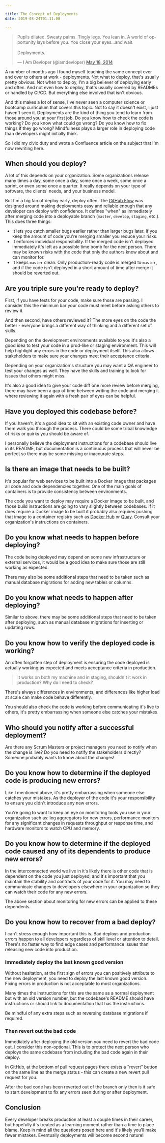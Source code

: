 ```yaml
---

title: The Concept of Deployments
date: 2019-08-24T01:11:00

---
```


<blockquote class="twitter-tweet" data-lang="en"><p lang="en" dir="ltr">Pupils dilated. Sweaty palms. Tingly legs. You lean in. A world of opportunity lays before you. You close your eyes…and wait.<br><br>Deployments.</p>&mdash; I Am Devloper (@iamdevloper) <a href="https://twitter.com/iamdevloper/status/468132413433200640?ref_src=twsrc%5Etfw">May 18, 2014</a></blockquote>
<script async src="https://platform.twitter.com/widgets.js"></script>

A number of months ago I found myself teaching the same concept over and over to others at work - deployments. Not what to deploy, that's usually pretty obvious. Not when to deploy, I'm a big believer of deploying early and often. And not even how to deploy, that's usually covered by READMEs or handled by CI/CD. But everything else involved that isn't obvious.

And this makes a lot of sense, I've never seen a computer science or bootcamp curriculum that covers this topic. Not to say it doesn't exist, I just haven't seen it. Deployments are the kind of thing you tend to learn from those around you at your first job. Do you know how to check the code is working? Do you know what could go wrong? Do you know how to fix things if they go wrong? Mindfulness plays a larger role in deploying code than developers might initially think.

So I did my civic duty and wrote a Confluence article on the subject that I'm now rewriting here.

## When should you deploy?

A lot of this depends on your organization. Some organizations release many times a day, some once a day, some once a week, some once a sprint, or even some once a quarter. It really depends on your type of software, the clients' needs, and your business model.

But I'm a big fan of deploy early, deploy often. The [GitHub Flow](http://scottchacon.com/2011/08/31/github-flow.html) was designed around making deployments easy and reliable enough that any developer can deploy with confidence. It defines "when" as immediately after merging code into a deployable branch (`master`, `develop`, `staging`, etc.). This does three things:

- It lets you catch smaller bugs earlier rather than larger bugs later. If you keep the amount of code you're merging smaller you reduce your risks.
- It enforces individual responsibility. If the merged code isn't deployed immediately it's left as a possible time bomb for the next person. There may be known risks with the code that only the authors know about and can monitor for.
- It keeps `master` clean. Only production-ready code is merged to `master`, and if the code isn't deployed in a short amount of time after merge it should be reverted out.

## Are you triple sure you're ready to deploy?

First, if you have tests for your code, make sure those are passing. I consider this the minimum bar your code must meet before asking others to review it.

And then second, have others reviewed it? The more eyes on the code the better - everyone brings a different way of thinking and a different set of skills.

Depending on the development environments available to you it's also a good idea to test your code in a prod-like or staging environment. This will help highlight any errors in the code or deployment itself. This also allows stakeholders to make sure your changes meet their acceptance criteria.

Depending on your organization's structure you may want a QA engineer to test your changes as well. They have the skills and training to look for issues that others might miss.

It's also a good idea to give your code diff one more review before merging, there may have been a gap of time between writing the code and merging it where reviewing it again with a fresh pair of eyes can be helpful.

## Have you deployed this codebase before?

If you haven't, it's a good idea to sit with an existing code owner and have them walk you through the process. There could be some tribal knowledge of risks or quirks you should be aware of.

I personally believe the deployment instructions for a codebase should live in its README, but documentation is a continuous process that will never be perfect so there may be some missing or inaccurate steps.

## Is there an image that needs to be built?

It's popular for web services to be built into a Docker image that packages all code and code dependencies together. One of the main goals of containers is to provide consistency between environments.

The code you want to deploy may require a Docker image to be built, and those build instructions are going to vary slightly between codebases. If it does require a Docker image to be built it probably also requires pushing that image to a container registry such as [Docker Hub](https://hub.docker.com/) or [Quay](https://quay.io/). Consult your organization's instructions on containers.

## Do you know what needs to happen before deploying?

The code being deployed may depend on some new infrastructure or external services, it would be a good idea to make sure those are still working as expected.

There may also be some additional steps that need to be taken such as manual database migrations for adding new tables or columns.

## Do you know what needs to happen after deploying?

Similar to above, there may be some additional steps that need to be taken after deploying, such as manual database migrations for inserting or updating rows.

## Do you know how to verify the deployed code is working?

An often forgotten step of deployment is ensuring the code deployed is actually working as expected and meets acceptance criteria in production.

> It works on both my machine and in staging, shouldn't it work in production? Why do I need to check?

There's always differences in environments, and differences like higher load at scale can make code behave differently.

You should also check the code is working before communicating it's live to others, it's pretty embarrassing when someone else catches your mistakes.

## Who should you notify after a successful deployment?

Are there any Scrum Masters or project managers you need to notify when the change is live? Do you need to notify the stakeholders directly? Someone probably wants to know about the changes!

## Do you know how to determine if the deployed code is producing new errors?

Like I mentioned above, it's pretty embarrassing when someone else catches your mistakes. As the deployer of the code it's your responsibility to ensure you didn't introduce any new errors.

You're going to want to keep an eye on monitoring tools you use in your organization such as: log aggregators for new errors, performance monitors for any significant changes in requests throughput or response time, and hardware monitors to watch CPU and memory.

## Do you know how to determine if the deployed code caused any of its dependents to produce new errors?

In the interconnected world we live in it's likely there is other code that is dependent on the code you just deployed, and it's important that you maintain the stability and contracts of your code for it. You may need to communicate changes to developers elsewhere in your organization so they can watch their code for any new errors.

The above section about monitoring for new errors can be applied to these dependents.

## Do you know how to recover from a bad deploy?

I can't stress enough how important this is. Bad deploys and production errors happen to all developers regardless of skill level or attention to detail. There's no faster way to find edge cases and performance issues than releasing new code into production.

### Immediately deploy the last known good version

Without hesitation, at the first sign of errors you can positively attribute to the new deployment, you need to deploy the last known good version. Fixing errors in production is not acceptable to most organizations.

Many times the instructions for this are the same as a normal deployment but with an old version number, but the codebase's README should have instructions or should link to documentation that has the instructions.

Be mindful of any extra steps such as reversing database migrations if required.

### Then revert out the bad code

Immediately after deploying the old version you need to revert the bad code out. I consider this non-optional. This is to protect the next person who deploys the same codebase from including the bad code again in their deploy.

In GitHub, at the bottom of pull request pages there exists a "revert" button on the same line as the merge status - this can create a new revert pull request for you.

After the bad code has been reverted out of the branch only then is it safe to start development to fix any errors seen during or after deployment.

## Conclusion

Every developer breaks production at least a couple times in their career, but hopefully it's treated as a learning moment rather than a time to place blame. Keep in mind all the questions posed here and it's likely you'll make fewer mistakes. Eventually deployments will become second nature!

